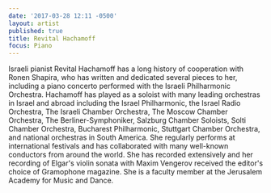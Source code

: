 ```yaml
---
date: '2017-03-28 12:11 -0500'
layout: artist
published: true
title: Revital Hachamoff
focus: Piano
---
```

Israeli pianist Revital Hachamoff has a long history of cooperation with Ronen Shapira, who has written and dedicated several pieces to her, including a piano concerto performed with the Israeli Philharmonic Orchestra. Hachamoff has played as a soloist with many leading orchestras in Israel and abroad including the Israel Philharmonic, the Israel Radio Orchestra, The Israeli Chamber Orchestra, The Moscow Chamber Orchestra, The Berliner-Symphoniker, Salzburg Chamber Soloists, Solti Chamber Orchestra, Bucharest Philharmonic, Stuttgart Chamber Orchestra, and national orchestras in South America. She regularly performs at international festivals and has collaborated with many well-known conductors from around the world. She has recorded extensively and her recording of Elgar's violin sonata with Maxim Vengerov received the editor's choice of Gramophone magazine. She is a faculty member at the Jerusalem Academy for Music and Dance.

